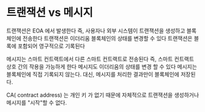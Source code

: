 # 트랜잭션 vs 메시지

트랜잭션은 EOA 에서 발생한다 즉, 사용자나 외부 시스템이 트랜잭션을 생성하고 블록체인에 전송한다
트랜잭션은 이더리움 블록체인의 상태를 변경할 수 있다
트랜잭션은 블록에 포함되어 영구적으로 기록된다

메시지는 스마트 컨트랙트에서 다른 스마트 컨트랙트로 전송된다 즉, 스마트 컨트랙트 상호 간의 작용을 가능하게 한다
메시지도 이더리움의 상태를 변경 할 수 있다
메시지는 블록체인에 직접 기록되지 않는다. 대신, 메시지를 처리한 결과만이 블록체인에 저장된다.

CA( contract address) 는  개인 키 가 없기 때문에 자체적으로 트랜잭션을 생성하거나 메시지를 "시작"할 수 없다.